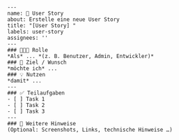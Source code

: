     ---
    name: 🧩 User Story
    about: Erstelle eine neue User Story
    title: "[User Story] "
    labels: user-story
    assignees: ''
    ---
    ### 🧑‍🤝‍🧑 Rolle
    *Als* ... *(z. B. Benutzer, Admin, Entwickler)*
    ### 🎯 Ziel / Wunsch
    *möchte ich* ...
    ### 💡 Nutzen
    *damit* ...
    ---
    ### ✅ Teilaufgaben
    - [ ] Task 1
    - [ ] Task 2
    - [ ] Task 3
    ---
    ### 📎 Weitere Hinweise
    (Optional: Screenshots, Links, technische Hinweise …)